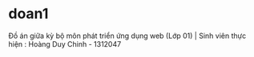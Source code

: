 # doan1
Đồ án giữa kỳ bộ môn phát triển ứng dụng web (Lớp 01) | Sinh viên thực hiện : Hoàng Duy Chinh - 1312047
